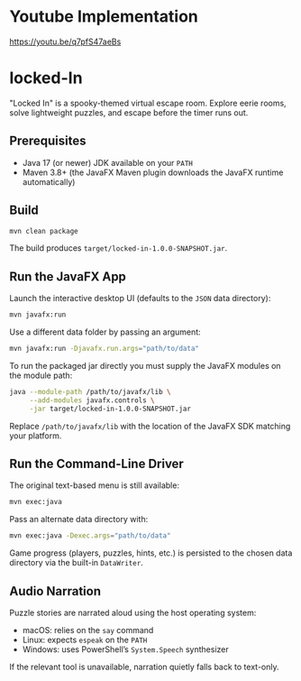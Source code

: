 # Youtube Implementation
https://youtu.be/q7pfS47aeBs

# locked-In
"Locked In" is a spooky-themed virtual escape room. Explore eerie rooms, solve lightweight puzzles, and escape before the timer runs out.

## Prerequisites
- Java 17 (or newer) JDK available on your `PATH`
- Maven 3.8+ (the JavaFX Maven plugin downloads the JavaFX runtime automatically)

## Build
```bash
mvn clean package
```
The build produces `target/locked-in-1.0.0-SNAPSHOT.jar`.

## Run the JavaFX App
Launch the interactive desktop UI (defaults to the `JSON` data directory):
```bash
mvn javafx:run
```
Use a different data folder by passing an argument:
```bash
mvn javafx:run -Djavafx.run.args="path/to/data"
```

To run the packaged jar directly you must supply the JavaFX modules on the module path:
```bash
java --module-path /path/to/javafx/lib \
     --add-modules javafx.controls \
     -jar target/locked-in-1.0.0-SNAPSHOT.jar
```
Replace `/path/to/javafx/lib` with the location of the JavaFX SDK matching your platform.

## Run the Command-Line Driver
The original text-based menu is still available:
```bash
mvn exec:java
```
Pass an alternate data directory with:
```bash
mvn exec:java -Dexec.args="path/to/data"
```

Game progress (players, puzzles, hints, etc.) is persisted to the chosen data directory via the built-in `DataWriter`.

## Audio Narration
Puzzle stories are narrated aloud using the host operating system:
- macOS: relies on the `say` command
- Linux: expects `espeak` on the `PATH`
- Windows: uses PowerShell’s `System.Speech` synthesizer

If the relevant tool is unavailable, narration quietly falls back to text-only.
